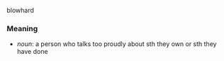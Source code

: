 blowhard
### Meaning
+ _noun_: a person who talks too proudly about sth they own or sth they have done

